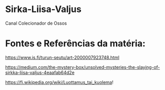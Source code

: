 # Sirka-Liisa-Valjus
Canal Colecionador de Ossos

# Fontes e Referências da matéria:


https://www.is.fi/turun-seutu/art-2000007923748.html

https://medium.com/the-mystery-box/unsolved-mysteries-the-slaying-of-sirkka-liisa-valjus-4eaafab64d2e

https://fi.wikipedia.org/wiki/Luottamus_tai_kuolema!
